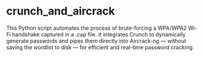 # crunch_and_aircrack
This Python script automates the process of brute-forcing a WPA/WPA2 Wi-Fi handshake captured in a .cap file. It integrates Crunch to dynamically generate passwords and pipes them directly into Aircrack-ng — without saving the wordlist to disk — for efficient and real-time password cracking.
